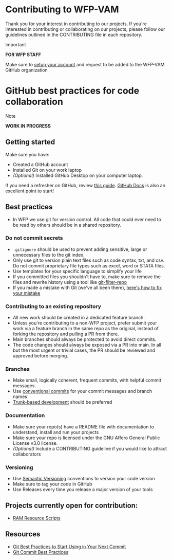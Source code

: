 # Contributing to WFP-VAM

Thank you for your interest in contributing to our projects. If you're interested in contributing or collaborating on our projects, please follow our guidelines outlined in the CONTRIBUTING file in each repository.

> [!IMPORTANT]  
> **FOR WFP STAFF**
> 
> Make sure to [setup your account](https://github.com/WFP-VAM/ram-data-science-tools-docs/blob/main/docs/how-to/set-up-github-account.md) and request to be added to the WFP-VAM GitHub organization

# GitHub best practices for code collaboration

> [!NOTE]
> **WORK IN PROGRESS**

## Getting started
Make sure you have: 
- Created a GitHub account
- Installed Git on your work laptop
- *(Optional)* Installed GitHub Desktop on your computer laptop.

If you need a refresher on GitHub, review [this guide](https://www.freecodecamp.org/news/guide-to-git-github-for-beginners-and-experienced-devs/). [GitHub Docs](https://docs.github.com/en/get-started/start-your-journey/about-github-and-git) is also an excellent point to start!

## Best practices
- In WFP we use git for version control. All code that could ever need to be read by others should be in a shared repository. 

### Do not commit secrets
- `.gitignore` should be used to prevent adding sensitive, large or unnecessary files to the git index. 
- Only use git to version plain text files such as code syntax, txt, and csv. Do not commit proprietary file types such as excel, word or STATA files.
- Use templates for your specific language to simplify your life
- If you committed files you shouldn't have to, make sure to remove the files and rewrite history using a tool like [git-filter-repo](https://github.com/newren/git-filter-repo)
- If you made a mistake with Git (we've all been there), [here's how to fix your mistake](https://ohshitgit.com/)

### Contributing to an existing repository
- All new work should be created in a dedicated feature branch. 
- Unless you're contributing to a non-WFP project, prefer submit your work via a feature branch in the same repo as the original, instead of forking the repository and pulling a PR from there.
- Main branches should always be protected to avoid direct commits.
- The code changes should always be exposed via a PR into main. In all but the most urgent or trivial cases, the PR should be reviewed and approved before merging.

### Branches
- Make small, logically coherent, frequent commits, with helpful commit messages.
- Use [conventional commits](https://www.conventionalcommits.org) for your commit messages and branch names
- [Trunk-based development](https://trunkbaseddevelopment.com/) should be preferred

### Documentation
- Make sure your repo(s) have a README file with documentation to understand, install and run your projects
- Make  sure your repo is licensed under the GNU Affero General Public License v3.0 license.
- *(Optional)* Include a CONTRIBUTING guideline if you would like to attract collaborators

### Versioning
- Use [Semantic Versioning](https://semver.org/) conventions to version your code version
- Make sure to tag your code in GitHub
- Use Releases every time you release a major version of your tools

## Projects currently open for contribution:
- [RAM Resource Scripts](https://github.com/WFP-VAM/RAMResourcesScripts)

## Resources
- [Git Best Practices to Start Using in Your Next Commit](https://sourcelevel.io/blog/7-git-best-practices-to-start-using-in-your-next-commit)
- [Git Commit Best Practices](https://gist.github.com/luismts/495d982e8c5b1a0ced4a57cf3d93cf60)